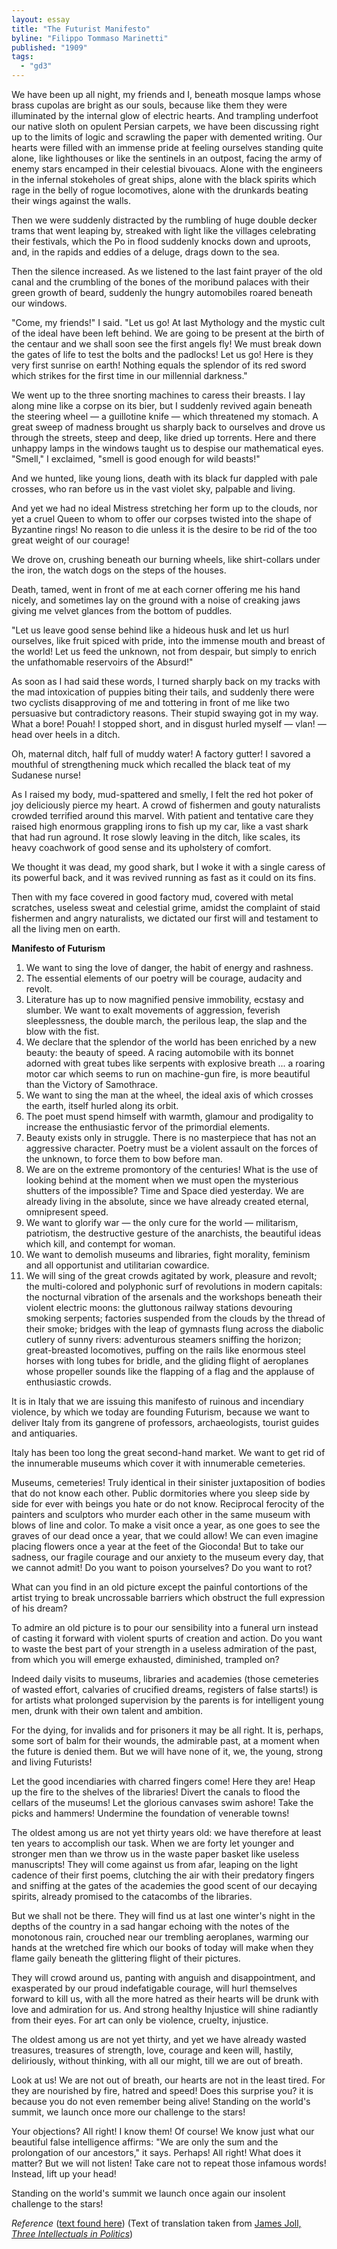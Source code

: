 ```yaml
---
layout: essay
title: "The Futurist Manifesto"
byline: "Filippo Tommaso Marinetti"
published: "1909"
tags: 
  - "gd3"
---
```


We have been up all night, my friends and I, beneath mosque lamps whose brass cupolas are bright as our souls, because like them they were illuminated by the internal glow of electric hearts. And trampling underfoot our native sloth on opulent Persian carpets, we have been discussing right up to the limits of logic and scrawling the paper with demented writing.
Our hearts were filled with an immense pride at feeling ourselves standing quite alone, like lighthouses or like the sentinels in an outpost, facing the army of enemy stars encamped in their celestial bivouacs. Alone with the engineers in the infernal stokeholes of great ships, alone with the black spirits which rage in the belly of rogue locomotives, alone with the drunkards beating their wings against the walls.

Then we were suddenly distracted by the rumbling of huge double decker trams that went leaping by, streaked with light like the villages celebrating their festivals, which the Po in flood suddenly knocks down and uproots, and, in the rapids and eddies of a deluge, drags down to the sea.

Then the silence increased. As we listened to the last faint prayer of the old canal and the crumbling of the bones of the moribund palaces with their green growth of beard, suddenly the hungry automobiles roared beneath our windows.

"Come, my friends!" I said. "Let us go! At last Mythology and the mystic cult of the ideal have been left behind. We are going to be present at the birth of the centaur and we shall soon see the first angels fly! We must break down the gates of life to test the bolts and the padlocks! Let us go! Here is they very first sunrise on earth! Nothing equals the splendor of its red sword which strikes for the first time in our millennial darkness."

We went up to the three snorting machines to caress their breasts. I lay along mine like a corpse on its bier, but I suddenly revived again beneath the steering wheel — a guillotine knife — which threatened my stomach. A great sweep of madness brought us sharply back to ourselves and drove us through the streets, steep and deep, like dried up torrents. Here and there unhappy lamps in the windows taught us to despise our mathematical eyes. "Smell," I exclaimed, "smell is good enough for wild beasts!"

And we hunted, like young lions, death with its black fur dappled with pale crosses, who ran before us in the vast violet sky, palpable and living.

And yet we had no ideal Mistress stretching her form up to the clouds, nor yet a cruel Queen to whom to offer our corpses twisted into the shape of Byzantine rings! No reason to die unless it is the desire to be rid of the too great weight of our courage!

We drove on, crushing beneath our burning wheels, like shirt-collars under the iron, the watch dogs on the steps of the houses.

Death, tamed, went in front of me at each corner offering me his hand nicely, and sometimes lay on the ground with a noise of creaking jaws giving me velvet glances from the bottom of puddles.

"Let us leave good sense behind like a hideous husk and let us hurl ourselves, like fruit spiced with pride, into the immense mouth and breast of the world! Let us feed the unknown, not from despair, but simply to enrich the unfathomable reservoirs of the Absurd!"

As soon as I had said these words, I turned sharply back on my tracks with the mad intoxication of puppies biting their tails, and suddenly there were two cyclists disapproving of me and tottering in front of me like two persuasive but contradictory reasons. Their stupid swaying got in my way. What a bore! Pouah! I stopped short, and in disgust hurled myself — vlan! — head over heels in a ditch.

Oh, maternal ditch, half full of muddy water! A factory gutter! I savored a mouthful of strengthening muck which recalled the black teat of my Sudanese nurse!

As I raised my body, mud-spattered and smelly, I felt the red hot poker of joy deliciously pierce my heart. A crowd of fishermen and gouty naturalists crowded terrified around this marvel. With patient and tentative care they raised high enormous grappling irons to fish up my car, like a vast shark that had run aground. It rose slowly leaving in the ditch, like scales, its heavy coachwork of good sense and its upholstery of comfort.

We thought it was dead, my good shark, but I woke it with a single caress of its powerful back, and it was revived running as fast as it could on its fins.

Then with my face covered in good factory mud, covered with metal scratches, useless sweat and celestial grime, amidst the complaint of staid fishermen and angry naturalists, we dictated our first will and testament to all the living men on earth.


**Manifesto of Futurism**
1. We want to sing the love of danger, the habit of energy and rashness.
2. The essential elements of our poetry will be courage, audacity and revolt.
3. Literature has up to now magnified pensive immobility, ecstasy and slumber. We want to exalt movements of aggression, feverish sleeplessness, the double march, the perilous leap, the slap and the blow with the fist.
4. We declare that the splendor of the world has been enriched by a new beauty: the beauty of speed. A racing automobile with its bonnet adorned with great tubes like serpents with explosive breath ... a roaring motor car which seems to run on machine-gun fire, is more beautiful than the Victory of Samothrace.
5. We want to sing the man at the wheel, the ideal axis of which crosses the earth, itself hurled along its orbit.
6. The poet must spend himself with warmth, glamour and prodigality to increase the enthusiastic fervor of the primordial elements.
7. Beauty exists only in struggle. There is no masterpiece that has not an aggressive character. Poetry must be a violent assault on the forces of the unknown, to force them to bow before man.
8. We are on the extreme promontory of the centuries! What is the use of looking behind at the moment when we must open the mysterious shutters of the impossible? Time and Space died yesterday. We are already living in the absolute, since we have already created eternal, omnipresent speed.
9. We want to glorify war — the only cure for the world — militarism, patriotism, the destructive gesture of the anarchists, the beautiful ideas which kill, and contempt for woman.
10. We want to demolish museums and libraries, fight morality, feminism and all opportunist and utilitarian cowardice.
11. We will sing of the great crowds agitated by work, pleasure and revolt; the multi-colored and polyphonic surf of revolutions in modern capitals: the nocturnal vibration of the arsenals and the workshops beneath their violent electric moons: the gluttonous railway stations devouring smoking serpents; factories suspended from the clouds by the thread of their smoke; bridges with the leap of gymnasts flung across the diabolic cutlery of sunny rivers: adventurous steamers sniffing the horizon; great-breasted locomotives, puffing on the rails like enormous steel horses with long tubes for bridle, and the gliding flight of aeroplanes whose propeller sounds like the flapping of a flag and the applause of enthusiastic crowds.

It is in Italy that we are issuing this manifesto of ruinous and incendiary violence, by which we today are founding Futurism, because we want to deliver Italy from its gangrene of professors, archaeologists, tourist guides and antiquaries.

Italy has been too long the great second-hand market. We want to get rid of the innumerable museums which cover it with innumerable cemeteries.

Museums, cemeteries! Truly identical in their sinister juxtaposition of bodies that do not know each other. Public dormitories where you sleep side by side for ever with beings you hate or do not know. Reciprocal ferocity of the painters and sculptors who murder each other in the same museum with blows of line and color. To make a visit once a year, as one goes to see the graves of our dead once a year, that we could allow! We can even imagine placing flowers once a year at the feet of the Gioconda! But to take our sadness, our fragile courage and our anxiety to the museum every day, that we cannot admit! Do you want to poison yourselves? Do you want to rot?

What can you find in an old picture except the painful contortions of the artist trying to break uncrossable barriers which obstruct the full expression of his dream?

To admire an old picture is to pour our sensibility into a funeral urn instead of casting it forward with violent spurts of creation and action. Do you want to waste the best part of your strength in a useless admiration of the past, from which you will emerge exhausted, diminished, trampled on?

Indeed daily visits to museums, libraries and academies (those cemeteries of wasted effort, calvaries of crucified dreams, registers of false starts!) is for artists what prolonged supervision by the parents is for intelligent young men, drunk with their own talent and ambition.

For the dying, for invalids and for prisoners it may be all right. It is, perhaps, some sort of balm for their wounds, the admirable past, at a moment when the future is denied them. But we will have none of it, we, the young, strong and living Futurists!

Let the good incendiaries with charred fingers come! Here they are! Heap up the fire to the shelves of the libraries! Divert the canals to flood the cellars of the museums! Let the glorious canvases swim ashore! Take the picks and hammers! Undermine the foundation of venerable towns!

The oldest among us are not yet thirty years old: we have therefore at least ten years to accomplish our task. When we are forty let younger and stronger men than we throw us in the waste paper basket like useless manuscripts! They will come against us from afar, leaping on the light cadence of their first poems, clutching the air with their predatory fingers and sniffing at the gates of the academies the good scent of our decaying spirits, already promised to the catacombs of the libraries.

But we shall not be there. They will find us at last one winter's night in the depths of the country in a sad hangar echoing with the notes of the monotonous rain, crouched near our trembling aeroplanes, warming our hands at the wretched fire which our books of today will make when they flame gaily beneath the glittering flight of their pictures.

They will crowd around us, panting with anguish and disappointment, and exasperated by our proud indefatigable courage, will hurl themselves forward to kill us, with all the more hatred as their hearts will be drunk with love and admiration for us. And strong healthy Injustice will shine radiantly from their eyes. For art can only be violence, cruelty, injustice.

The oldest among us are not yet thirty, and yet we have already wasted treasures, treasures of strength, love, courage and keen will, hastily, deliriously, without thinking, with all our might, till we are out of breath.

Look at us! We are not out of breath, our hearts are not in the least tired. For they are nourished by fire, hatred and speed! Does this surprise you? it is because you do not even remember being alive! Standing on the world's summit, we launch once more our challenge to the stars!

Your objections? All right! I know them! Of course! We know just what our beautiful false intelligence affirms: "We are only the sum and the prolongation of our ancestors," it says. Perhaps! All right! What does it matter? But we will not listen! Take care not to repeat those infamous words! Instead, lift up your head!

Standing on the world's summit we launch once again our insolent challenge to the stars!

_Reference_
([text found here][FML])
(Text of translation taken from [James Joll, _Three Intellectuals in Politics_][3int])

[FML]: http://vserver1.cscs.lsa.umich.edu/~crshalizi/T4PM/futurist-manifesto.html
[3int]: http://archive.org/details/threeintellectua017821mbp